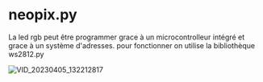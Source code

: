 # neopix.py

La led rgb peut être programmer grace à un microcontrolleur intégré et grace à un système d'adresses. pour fonctionner on utilise la bibliothèque ws2812.py

![VID_20230405_132212817](https://user-images.githubusercontent.com/125506518/231796999-51dbd691-fe6e-4ed7-9043-5ac563143706.gif)
